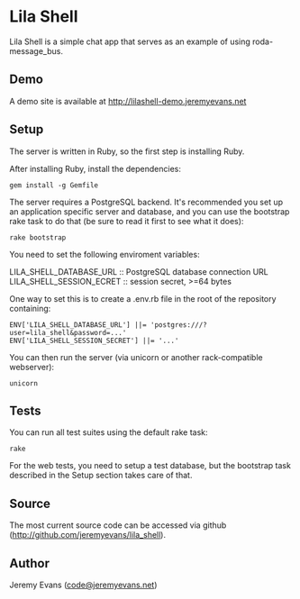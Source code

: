# Lila Shell

Lila Shell is a simple chat app that serves as an example of using
roda-message_bus.

## Demo

A demo site is available at http://lilashell-demo.jeremyevans.net

## Setup

The server is written in Ruby, so the first step is installing Ruby.

After installing Ruby, install the dependencies:

    gem install -g Gemfile

The server requires a PostgreSQL backend. It's recommended you set up an
application specific server and database, and you can use the bootstrap
rake task to do that (be sure to read it first to see what it does):

    rake bootstrap

You need to set the following enviroment variables:

LILA_SHELL\_DATABASE\_URL :: PostgreSQL database connection URL
LILA_SHELL_SESSION_ECRET :: session secret, >=64 bytes

One way to set this is to create a .env.rb file in the root of the repository
containing:

    ENV['LILA_SHELL_DATABASE_URL'] ||= 'postgres:///?user=lila_shell&password=...'
    ENV['LILA_SHELL_SESSION_SECRET'] ||= '...'

You can then run the server (via unicorn or another rack-compatible webserver):

    unicorn

## Tests

You can run all test suites using the default rake task:

    rake

For the web tests, you need to setup a test database, but the bootstrap task
described in the Setup section takes care of that.

## Source

The most current source code can be accessed via github
(http://github.com/jeremyevans/lila_shell).

## Author

Jeremy Evans (code@jeremyevans.net)
